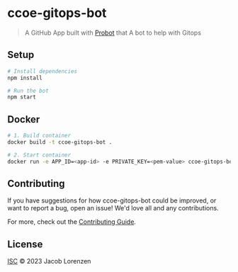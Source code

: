 # ccoe-gitops-bot

> A GitHub App built with [Probot](https://github.com/probot/probot) that A bot to help with Gitops

## Setup

```sh
# Install dependencies
npm install

# Run the bot
npm start
```

## Docker

```sh
# 1. Build container
docker build -t ccoe-gitops-bot .

# 2. Start container
docker run -e APP_ID=<app-id> -e PRIVATE_KEY=<pem-value> ccoe-gitops-bot
```

## Contributing

If you have suggestions for how ccoe-gitops-bot could be improved, or want to report a bug, open an issue! We'd love all and any contributions.

For more, check out the [Contributing Guide](CONTRIBUTING.md).

## License

[ISC](LICENSE) © 2023 Jacob Lorenzen
